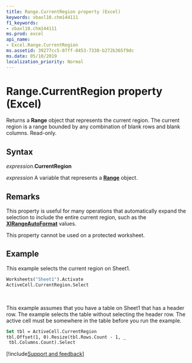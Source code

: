 ```yaml
---
title: Range.CurrentRegion property (Excel)
keywords: vbaxl10.chm144111
f1_keywords:
- vbaxl10.chm144111
ms.prod: excel
api_name:
- Excel.Range.CurrentRegion
ms.assetid: 39277cc5-07ff-8453-7330-b272b365f9dc
ms.date: 05/10/2019
localization_priority: Normal
---
```



# Range.CurrentRegion property (Excel)

Returns a **Range** object that represents the current region. The current region is a range bounded by any combination of blank rows and blank columns. Read-only.


## Syntax

_expression_.**CurrentRegion**

_expression_ A variable that represents a **[Range](excel.range(object).md)** object.


## Remarks

This property is useful for many operations that automatically expand the selection to include the entire current region, such as the **[XlRangeAutoFormat](Excel.XlRangeAutoFormat.md)** values.

This property cannot be used on a protected worksheet.


## Example

This example selects the current region on Sheet1.

```vb
Worksheets("Sheet1").Activate 
ActiveCell.CurrentRegion.Select
```

<br/>

This example assumes that you have a table on Sheet1 that has a header row. The example selects the table without selecting the header row. The active cell must be somewhere in the table before you run the example.

```vb
Set tbl = ActiveCell.CurrentRegion 
tbl.Offset(1, 0).Resize(tbl.Rows.Count - 1, _ 
 tbl.Columns.Count).Select
```




[!include[Support and feedback](~/includes/feedback-boilerplate.md)]
